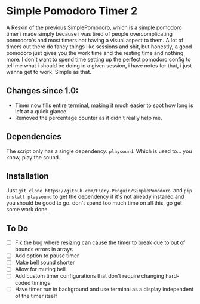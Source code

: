 # Simple Pomodoro Timer 2
A Reskin of the previous SimplePomodoro, which is a simple pomodoro timer i made simply because i was tired of people overcomplicating pomodoro's and most timers not having a visual aspect to them. A lot of timers out there do fancy things like sessions and shit, but honestly, a good pomodoro just gives you the work time and the resting time and nothing more. I don't want to spend time setting up the perfect pomodoro config to tell me what i should be doing in a given session, i have notes for that, i just wanna get to work. Simple as that.

## Changes since 1.0:
- Timer now fills entire terminal, making it much easier to spot how long is left at a quick glance.
- Removed the percentage counter as it didn't really help me.

## Dependencies
The script only has a single dependency: `playsound`. Which is used to... you know, play the sound.

## Installation
Just `git clone https://github.com/Fiery-Penguin/SimplePomodoro `and `pip install playsound` to get the dependency if it's not already installed and you should be good to go. don't spend too much time on all this, go get some work done.

## To Do
- [ ] Fix the bug where resizing can cause the timer to break due to out of bounds errors in arrays
- [ ] Add option to pause timer
- [ ] Make bell sound shorter
- [ ] Allow for muting bell
- [ ] Add custom timer configurations that don't require changing hard-coded timings
- [ ] Have timer run in background and use terminal as a display independent of the timer itself
